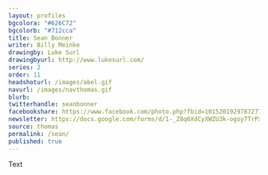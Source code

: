 ```yaml
---
layout: profiles
bgcolora: "#626C72"
bgcolorb: "#712cca"
title: Sean Bonner
writer: Billy Meinke
drawingby: Luke Surl
drawingbyurl: http://www.lukesurl.com/
series: 2
order: 11
headshoturl: /images/abel.gif
navurl: /images/navthomas.gif
blurb: 
twitterhandle: seanbonner
facebookshare: https://www.facebook.com/photo.php?fbid=10152019297872777
newsletter: https://docs.google.com/forms/d/1-_Z8q6XdCyXWZU3k-ogoy7TrPxhSN7nYHPvjj0MwogA/viewform?entry.239708838=Team+Open+-+Thomas&entry.1860916380&entry.1017428125&entry.1257771276
source: thomas
permalink: /sean/
published: true
---
```


Text